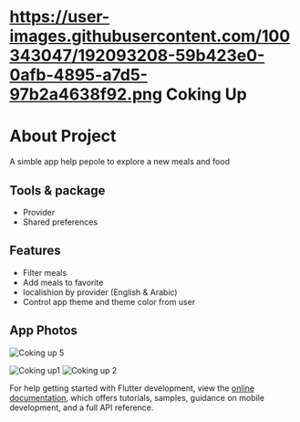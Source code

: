 # https://user-images.githubusercontent.com/100343047/192093208-59b423e0-0afb-4895-a7d5-97b2a4638f92.png Coking Up

# About Project

A simble app help pepole to explore a new meals and food

## Tools & package
- Provider
- Shared preferences

## Features
- Filter meals 
- Add meals to favorite
- localishion by provider (English & Arabic)
- Control app theme and theme color from user 

## App Photos
![Coking up 5](https://user-images.githubusercontent.com/100343047/192095268-9548595b-c442-4400-a61c-6167b1af0f6f.jpg)

![Coking up1](https://user-images.githubusercontent.com/100343047/192095277-38b1548c-c3f6-4326-bf8e-498d4ce49b82.jpg)
![Coking up 2](https://user-images.githubusercontent.com/100343047/192095282-d8ac82aa-e55f-425e-aa5a-6f5398148c1b.jpg)

For help getting started with Flutter development, view the
[online documentation](https://docs.flutter.dev/), which offers tutorials,
samples, guidance on mobile development, and a full API reference.
